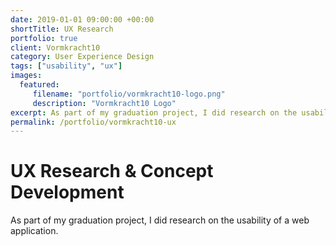 ```yaml
---
date: 2019-01-01 09:00:00 +00:00
shortTitle: UX Research
portfolio: true
client: Vormkracht10
category: User Experience Design
tags: ["usability", "ux"]
images:
  featured:
     filename: "portfolio/vormkracht10-logo.png"
     description: "Vormkracht10 Logo"
excerpt: As part of my graduation project, I did research on the usability of a web application.
permalink: /portfolio/vormkracht10-ux
---
```


# UX Research & Concept Development

As part of my graduation project, I did research on the usability of a web application.


